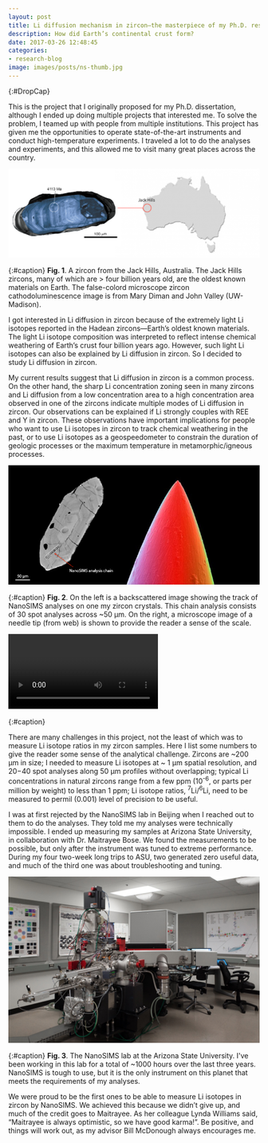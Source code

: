 ```yaml
---
layout: post
title: Li diffusion mechanism in zircon—the masterpiece of my Ph.D. research
description: How did Earth’s continental crust form?
date: 2017-03-26 12:48:45
categories:
- research-blog
image: images/posts/ns-thumb.jpg
---
```


{:#DropCap}
<!-- adding {:#DropCap} above will make first letter of first word CAPITAL and Large -->
This is the project that I originally proposed for my Ph.D. dissertation, although I ended up doing multiple projects that interested me. To solve the problem, I teamed up with people from multiple institutions. This project has given me the opportunities to operate state-of-the-art instruments and conduct high-temperature experiments. I traveled a lot to do the analyses and experiments, and this allowed me to visit many great places across the country.

<div class="img-parent">
<img src="/images/posts/zircon1.png" alt="jack hills zircon" />
</div>

{:#caption}
**Fig. 1**. A zircon from the Jack Hills, Australia. The Jack Hills zircons, many of which are > four billion years old, are the oldest known materials on Earth. The false-colord microscope zircon cathodoluminescence image is from Mary Diman and John Valley (UW-Madison).

I got interested in Li diffusion in zircon because of the extremely light Li isotopes reported in the Hadean zircons—Earth’s oldest known materials. The light Li isotope composition was interpreted to reflect intense chemical weathering of Earth’s crust four billion years ago. However, such light Li isotopes can also be explained by Li diffusion in zircon. So I decided to study Li diffusion in zircon.

My current results suggest that Li diffusion in zircon is a common process. On the other hand, the sharp Li concentration zoning seen in many zircons and Li diffusion from a low concentration area to a high concentration area observed in one of the zircons indicate multiple modes of Li diffusion in zircon. Our observations can be explained if Li strongly couples with REE and Y in zircon. These observations have important implications for people who want to use Li isotopes in zircon to track chemical weathering in the past, or to use Li isotopes as a geospeedometer to constrain the duration of geologic processes or the maximum temperature in metamorphic/igneous processes.

<div class="img-parent">
<img src="/images/posts/zircon2.jpg" alt="zircon" />
</div>

{:#caption}
**Fig. 2**. On the left is a backscattered image showing the track of NanoSIMS analyses on one my zircon crystals. This chain analysis consists of 30 spot analyses across ~50 µm. On the right, a microscope image of a needle tip (from web) is shown to provide the reader a sense of the scale.

<div class="img-parent">
	<video controls preload='auto' onclick='(function(el){ if(el.paused) el.play(); else el.pause() })(this)'>
		<source src='/videos/zircon.mp4' type='video/mp4; codecs="avc1.42E01E, mp4a.40.2"'>
		Your browser does not support the video tag.
	</video>
</div>

{:#caption}


There are many challenges in this project, not the least of which was to measure Li isotope ratios in my zircon samples. Here I list some numbers to give the reader some sense of the analytical challenge. Zircons are ~200 µm in size; I needed to measure Li isotopes at ~ 1 µm spatial resolution, and 20−40 spot analyses along 50 µm profiles without overlapping; typical Li concentrations in natural zircons range from a few ppm (10<sup>-6</sup>, or parts per million by weight) to less than 1 ppm; Li isotope ratios, <sup>7</sup>Li/<sup>6</sup>Li, need to be measured to permil (0.001) level of precision to be useful.

I was at first rejected by the NanoSIMS lab in Beijing when I reached out to them to do the analyses. They told me my analyses were technically impossible. I ended up measuring my samples at Arizona State University, in collaboration with Dr. Maitrayee Bose. We found the measurements to be possible, but only after the instrument was tuned to extreme performance. During my four two-week long trips to ASU, two generated zero useful data, and much of the third one was about troubleshooting and tuning.

<div class="img-parent">
<img src="/images/posts/ns.jpg" alt="ns" />
</div>

{:#caption}
**Fig. 3**. The NanoSIMS lab at the Arizona State University. I've been working in this lab for a total of ~1000 hours over the last three years. NanoSIMS is tough to use, but it is the only instrument on this planet that meets the requirements of my analyses.

We were proud to be the first ones to be able to measure Li isotopes in zircon by NanoSIMS. We achieved this because we didn’t give up, and much of the credit goes to Maitrayee. As her colleague Lynda Williams said, “Maitrayee is always optimistic, so we have good karma!”. Be positive, and things will work out, as my advisor Bill McDonough always encourages me.
